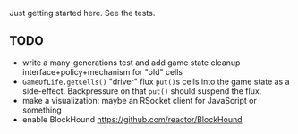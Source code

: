 Just getting started here. See the tests.

## TODO

* write a many-generations test and add game state cleanup interface+policy+mechanism for "old" cells
* `GameOfLife.getCells()` "driver" flux `put()`s cells into the game state as a side-effect. Backpressure on that `put()` should suspend the flux.
* make a visualization: maybe an RSocket client for JavaScript or something
* enable BlockHound https://github.com/reactor/BlockHound
